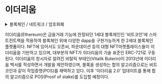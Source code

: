 # 이더리움

<details>

<summary>블록체인 / 네트워크 / 암호화폐</summary>



</details>

이더리움(Ethereum)은 금융거래 기능에 한정되던 1세대 블록체인인 '비트코인'에 스마트컨트랙을 적용하여 블록체인 위에 다양한 dapp을 구현가능하게 한 2세대 블록체인 플랫폼이다. NFT에 있어서도 오픈씨, 파운데이션 등의 대형 NFT마켓플레이스들이 이더리움을 기반하고 있으며, 대부분의 NFT가 이더리움의 기술 표준인 ERC-721로 구동된다. 이더리움의 창시자로 알려진 비탈릭 부테인(Vitalik Buterin)이 2013년에 이더리움 백서를 작성하면서 개발을 제안하였으며, 블록을 생성하는 합의 알고리즘으로는 비트코인과 같이 작업증명(POS)를 채택하고 있다. 이후 '이더리움 2.0' 업데이트를 통해 합의 알고리즘으로 POS(Proof of stake)를 도입할 예정이다.
